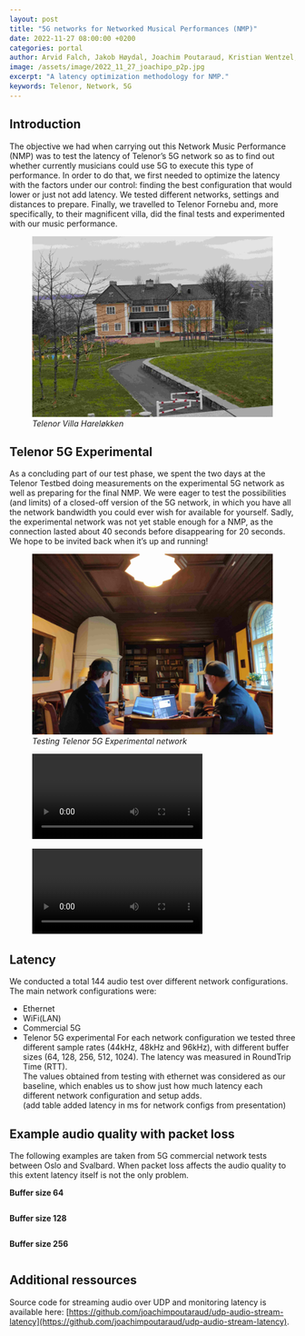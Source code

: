 ```yaml
---
layout: post
title: "5G networks for Networked Musical Performances (NMP)"
date: 2022-11-27 08:00:00 +0200
categories: portal
author: Arvid Falch, Jakob Høydal, Joachim Poutaraud, Kristian Wentzel, Sofía González
image: /assets/image/2022_11_27_joachipo_p2p.jpg
excerpt: "A latency optimization methodology for NMP."
keywords: Telenor, Network, 5G
---
```


## Introduction
The objective we had when carrying out this Network Music Performance (NMP) was to test the latency of Telenor’s 5G network so as to find out whether currently musicians could use 5G to execute this type of performance. In order to do that, we first needed to optimize the latency with the factors under our control: finding the best configuration that would lower or just not add latency. We tested different networks, settings and distances to prepare. Finally, we travelled to Telenor Fornebu and, more specifically, to their magnificent villa, did the final tests and experimented with our music performance.

<figure style="float: none">
   <img src="/assets/image/2022_11_27_joachipo_harelokken.jpg" alt="Telenor Villa Hareløkken" title="" width="auto" />
   <figcaption><i>Telenor Villa Hareløkken</i></figcaption>
</figure>


## Telenor 5G Experimental
As a concluding part of our test phase, we spent the two days at the Telenor Testbed doing measurements on the experimental 5G network as well as preparing for the final NMP. We were eager to test the possibilities (and limits) of a closed-off version of the 5G network, in which you have all the network bandwidth you could ever wish for available for yourself. Sadly, the experimental network was not yet stable enough for a NMP, as the connection lasted about 40 seconds before disappearing for 20 seconds. We hope to be invited back when it’s up and running!

<figure style="float: none">
   <img src="/assets/image/2022_11_27_joachipo_villa.jpg" alt="Testing Telenor 5G Experimental network" title="" width="auto" />
   <figcaption><i>Testing Telenor 5G Experimental network</i></figcaption>
</figure>


<figure style="float: none">
  <video width="auto" controls>
    <source src="https://www.uio.no/english/studies/programmes/mct-master/blog/assets/video/2022_11_27_jakobhoydal_5Gnmp-Song1.mp4" type='video/mp4'>
  </video>
</figure>

<figure style="float: none">
  <video width="auto" controls>
    <source src="https://www.uio.no/english/studies/programmes/mct-master/blog/assets/video/2022_11_27_jakobhoydal_5Gnmp-Song2.mp4" type='video/mp4'>
  </video>
</figure>

## Latency

We conducted a total 144 audio test over different network configurations. The main network configurations were:
* Ethernet
* WiFi(LAN)
* Commercial 5G
* Telenor 5G experimental
For each network configuration we tested three different sample rates (44kHz, 48kHz and 96kHz), with different buffer sizes (64, 128, 256, 512, 1024). The latency was measured in RoundTrip Time (RTT).   
The values obtained from testing with ethernet was considered as our baseline, which enables us to show just how much latency each different network configuration and setup adds.  
(add table added latency in ms for network configs from presentation)

## Example audio quality with packet loss

The following examples are taken from 5G commercial network tests between Oslo and Svalbard. When packet loss affects the audio quality to this extent latency itself is not the only problem.

**Buffer size 64**

<div class="waveform" id="64_buffer"></div>

**Buffer size 128**

<div class="waveform" id="128_buffer"></div>

**Buffer size 256**

<div class="waveform" id="256_buffer"></div>


## Additional ressources
Source code for streaming audio over UDP and monitoring latency is available here: [https://github.com/joachimpoutaraud/udp-audio-stream-latency](https://github.com/joachimpoutaraud/udp-audio-stream-latency).

<!-- END OF BLOG POST -->

<style>

.btn {
  color: #fff;
  background-color: #2c3e50;
  border-color: #2c3e50;

  border: 1px solid transparent;
  padding: .375rem .75rem;
  font-size: 1rem;
  border-radius: .25rem;
  transition: color .15s ease-in-out,background-color .15s ease-in-out,border-color .15s ease-in-out,box-shadow .15s ease-in-out;
}

/* Darker background on mouse-over */
.btn:hover {
  background-color: RoyalBlue;

}

button:not(:disabled) {
  cursor: pointer;
}

code {
  color: #e83e8c;
  /* word-wrap: break-word; */
}

.waveform {
  display: flex;
  flex-direction: column;
  width: 90%;
  margin: auto;
}

</style>

<!-- external lib used to display waveforms -->
<!-- <script src="https://unpkg.com/wavesurfer.js"></script> -->
<script src="https://unpkg.com/wavesurfer.js@5.0.1/dist/wavesurfer.js"></script>

<script>

const audioSamples = [

    {
        path: "/assets/audio/2022_05_19_arvidf_256buffer.mp3",
        anchor: "256_buffer",
        color: "#ffa600",
        alert: false,
    },
    {
        path: "/assets/audio/2022_11_27_arvidf_128buffer.mp3",
        anchor: "128_buffer",
        color: "#328d78",
        alert: false,
    },

    {
        path: "/assets/audio/2022_11_27_arvidf_64buffer.mp3",
        anchor: "64_buffer",
        color: "#D93821",
        alert: false,
    },



];

const addPlayText = (sample) => "Play" + (sample.alert ? "  ⚠️" : "");

audioSamples.forEach((sample) => {
    const id = sample.anchor;
    const waveformDiv = document.querySelector("#" + id);

    const playButton = document.createElement("button");
    playButton.id = "button-" + id;
    playButton.style.margin = "auto";
    playButton.classList = "btn btn-primary";
    playButton.innerText = "Play";

    const wavesurfer = WaveSurfer.create({
        container: "#" + id,
        mediaControls: true,
        height: 64,
        waveColor: sample.color,
    });
    wavesurfer.load(sample.path);
    wavesurfer.once("ready", () => {
        waveformDiv.appendChild(playButton);
        playButton.onclick = () => {
            wavesurfer.playPause();
            if (playButton.innerText.startsWith("Pause")) {
                playButton.innerText = "Play";
            } else if (playButton.innerText.startsWith("Play")) {
                playButton.innerText = "Pause";
            }
        };
    });
    wavesurfer.once("finish", () => {
        playButton.innerText = "Play";
    });
});

</script>
